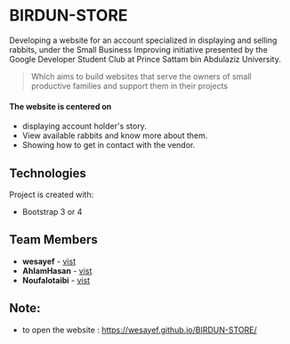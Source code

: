 # BIRDUN-STORE
Developing a website for an account specialized in displaying and selling rabbits, under the Small Business Improving initiative presented by the Google Developer Student Club at Prince Sattam bin Abdulaziz University.
 
> Which aims to build websites that serve the owners of small productive families and support them in their projects

#### The website is centered on
* displaying account holder's story. 
* View available rabbits and know more about them. 
* Showing how to get in contact with the vendor.


## Technologies
Project is created with:
* Bootstrap 3 or 4

## Team Members
* **wesayef** - [vist](https://github.com/wesayef)
* **AhlamHasan**  - [vist](https://github.com/AhlamHasan)
* **Noufalotaibi** -  [vist](https://github.com/Noufalotaibi3)


## Note:
* to open the website : https://wesayef.github.io/BIRDUN-STORE/

